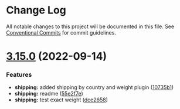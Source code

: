 # Change Log

All notable changes to this project will be documented in this file.
See [Conventional Commits](https://conventionalcommits.org) for commit guidelines.

# [3.15.0](https://github.com/Pinelab-studio/pinelab-vendure-plugins/compare/v3.14.1...v3.15.0) (2022-09-14)

### Features

- **shipping:** added shipping by country and weight plugin ([10735b1](https://github.com/Pinelab-studio/pinelab-vendure-plugins/commit/10735b166b19f6e09445569a235636bb62f9d8ea))
- **shipping:** readme ([55e2f7e](https://github.com/Pinelab-studio/pinelab-vendure-plugins/commit/55e2f7ef963dd22a4c1501ea528ed7a46b41bdc0))
- **shipping:** test exact weight ([dce2658](https://github.com/Pinelab-studio/pinelab-vendure-plugins/commit/dce2658b7ee1e85918afb5a05a34af23e240c9d4))
